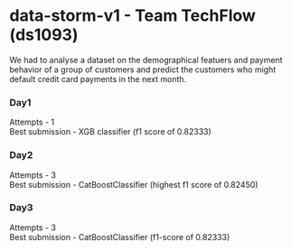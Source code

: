 # data-storm-v1 - Team TechFlow (ds1093)

We had to analyse a dataset on the demographical featuers and payment behavior of a group of customers and predict the customers who might default credit card payments in the next month. 

### Day1

Attempts - 1<br/>
Best submission - XGB classifier (f1 score of 0.82333)

### Day2

Attempts - 3<br/>
Best submission - CatBoostClassifier (highest f1 score of 0.82450)


### Day3

Attempts - 3<br/>
Best submission - CatBoostClassifier (f1-score of 0.82333)
